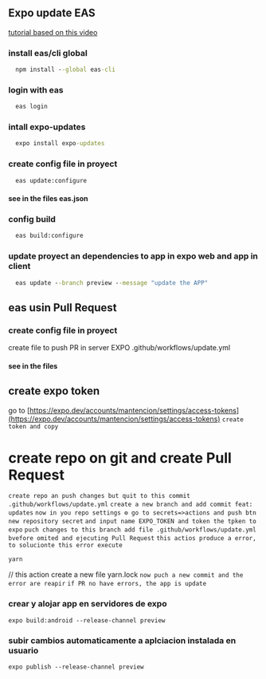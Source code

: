## Expo update EAS
[tutorial based on this video](https://www.youtube.com/watch?v=2ICOVstF6rU&t=14s)

### install eas/cli global 
```cmd
  npm install --global eas-cli
```

### login with eas
```cmd
  eas login
```

### intall expo-updates
```cmd
  expo install expo-updates
```

### create config file in proyect
```cmd
  eas update:configure
```
#### see in the files eas.json

### config build
```cmd
  eas build:configure
```

### update proyect an dependencies to app in expo web and app in client
```cmd
  eas update --branch preview --message "update the APP"
```

## eas usin Pull Request
### create config file in proyect
create file to push PR in server EXPO
.github/workflows/update.yml 
#### see in the files

## create expo token
go to [https://expo.dev/accounts/mantencion/settings/access-tokens](https://expo.dev/accounts/mantencion/settings/access-tokens)
`create token and copy`

# create repo on git and create Pull Request
`create repo an push changes but quit to this commit .github/workflows/update.yml`
`create a new branch and add commit feat: updates`
`now in you repo settings ⚙ go to secrets=>actions and push btn new repository secret`
`and input name EXPO_TOKEN and token the tpken to expo`
`puch changes to this branch add file .github/workflows/update.yml bvefore omited and ejecuting Pull Request`
`this actios produce a error, to solucionte this error execute`
```cmd
yarn
```
// this action create a new file yarn.lock
`now puch a new commit and the error are reapir`
`if PR no have errors, the app is update`





### crear y alojar app en servidores de expo
```
expo build:android --release-channel preview
```
### subir cambios automaticamente a aplciacion instalada en usuario
```
expo publish --release-channel preview   
```